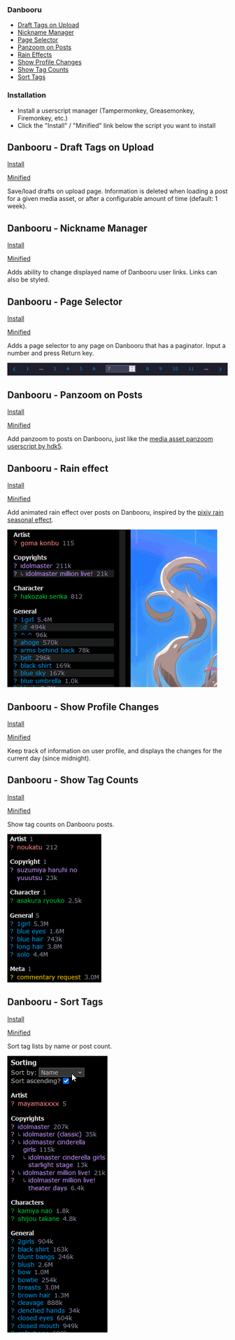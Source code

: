 ### Danbooru
* [Draft Tags on Upload](#danbooru---draft-tags-on-upload)
* [Nickname Manager](#danbooru---nickname-manager)
* [Page Selector](#danbooru---page-selector)
* [Panzoom on Posts](#danbooru---panzoom-on-posts)
* [Rain Effects](#danbooru---rain-effect)
* [Show Profile Changes](#danbooru---show-profile-changes)
* [Show Tag Counts](#danbooru---show-tag-counts)
* [Sort Tags](#danbooru---sort-tags)

### Installation

- Install a userscript manager (Tampermonkey, Greasemonkey, Firemonkey, etc.)
- Click the "Install" / "Minified" link below the script you want to install

## Danbooru - Draft Tags on Upload

[Install](https://github.com/ddmgy/userscripts/blob/master/packages/danbooru-draft-tags-on-upload/dist/danbooru-draft-tags-on-upload.user.js?raw=true)

[Minified](https://github.com/ddmgy/userscripts/blob/master/packages/danbooru-draft-tags-on-upload/dist/danbooru-draft-tags-on-upload.min.user.js?raw=true)

Save/load drafts on upload page. Information is deleted when loading a post for a given media asset, or after a configurable amount of time (default: 1 week).

## Danbooru - Nickname Manager

[Install](https://github.com/ddmgy/userscripts/blob/master/packages/danbooru-nickname-manager/dist/danbooru-nickname-manager.user.js?raw=true)

[Minified](https://github.com/ddmgy/userscripts/blob/master/packages/danbooru-nickname-manager/dist/danbooru-nickname-manager.min.user.js?raw=true)

Adds ability to change displayed name of Danbooru user links. Links can also be styled.

## Danbooru - Page Selector

[Install](https://github.com/ddmgy/userscripts/blob/master/packages/danbooru-page-selector/dist/danbooru-page-selector.user.js?raw=true)

[Minified](https://github.com/ddmgy/userscripts/blob/master/packages/danbooru-page-selector/dist/danbooru-page-selector.min.user.js?raw=true)

Adds a page selector to any page on Danbooru that has a paginator. Input a number and press Return key.

![An example of the page selector](images/danbooru-page-selector.png)

## Danbooru - Panzoom on Posts

[Install](https://github.com/ddmgy/userscripts/blob/master/packages/danbooru-panzoom-on-posts/dist/danbooru-panzoom-on-posts.user.js?raw=true)

[Minified](https://github.com/ddmgy/userscripts/blob/master/packages/danbooru-panzoom-on-posts/dist/danbooru-panzoom-on-posts.min.user.js?raw=true)

Add panzoom to posts on Danbooru, just like the [media asset panzoom userscript by hdk5](https://github.com/hdk5/danbooru.user.js/blob/master/dist/mediaasset-panzoom.user.js).

## Danbooru - Rain effect

[Install](https://github.com/ddmgy/userscripts/blob/master/packages/danbooru-rain-effect/dist/danbooru-rain-effect.user.js?raw=true)

[Minified](https://github.com/ddmgy/userscripts/blob/master/packages/danbooru-rain-effect/dist/danbooru-rain-effect.min.user.js?raw=true)

Add animated rain effect over posts on Danbooru, inspired by the [pixiv rain seasonal effect](https://dic.pixiv.net/en/a/pixivRain2024).

![An example of the rain effect](images/danbooru-rain-effect.gif)

## Danbooru - Show Profile Changes

[Install](https://github.com/ddmgy/userscripts/blob/master/packages/danbooru-show-profile-changes/dist/danbooru-show-profile-changes.user.js?raw=true)

[Minified](https://github.com/ddmgy/userscripts/blob/master/packages/danbooru-show-profile-changes/dist/danbooru-show-profile-changes.min.user.js?raw=true)

Keep track of information on user profile, and displays the changes for the current day (since midnight).

## Danbooru - Show Tag Counts

[Install](https://github.com/ddmgy/userscripts/blob/master/packages/danbooru-show-tag-counts/dist/danbooru-show-tag-counts.user.js?raw=true)

[Minified](https://github.com/ddmgy/userscripts/blob/master/packages/danbooru-show-tag-counts/dist/danbooru-show-tag-counts.min.user.js?raw=true)

Show tag counts on Danbooru posts.

![An example of the tag counts](images/danbooru-show-tag-counts.png)

## Danbooru - Sort Tags

[Install](https://github.com/ddmgy/userscripts/blob/master/packages/danbooru-sort-tags/dist/danbooru-sort-tags.user.js?raw=true)

[Minified](https://github.com/ddmgy/userscripts/blob/master/packages/danbooru-sort-tags/dist/danbooru-sort-tags.min.user.js?raw=true)

Sort tag lists by name or post count.

![An example of the tag sorting](images/danbooru-sort-tags.gif)
